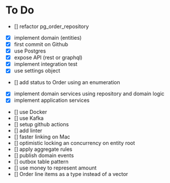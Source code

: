 # To Do

- [] refactor pg_order_repository
- [x] implement domain (entities)
- [x] first commit on Github
- [x] use Postgres
- [x] expose API (rest or graphql)
- [x] implement integration test
- [x] use settings object
- [] add status to Order using an enumeration
- [x] implement domain services using repository and domain logic
- [x] implement application services
- [] use Docker
- [] use Kafka
- [] setup github actions 
- [] add linter
- [] faster linking on Mac
- [] optimistic locking an concurrency on entity root
- [] apply aggregate rules
- [] publish domain events
- [] outbox table pattern
- [] use money to represent amount
- [] Order line items as a type instead of a vector